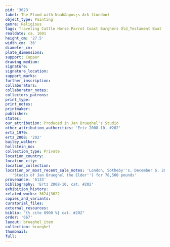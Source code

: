 ```yaml
---
pid: '3623'
label: The Flood with Noah&apos;s Ark (London)
object_type: Painting
genre: Religious
tags: Traveling Cattle Horse Parrot Coast Burghers Old_Testament Boat
realdate: ca. 1601
height_cm: '27.5'
width_cm: '36'
diameter_cm: 
plate_dimensions: 
support: Copper
drawing_medium: 
signature: 
signature_location: 
support_marks: 
further_inscription: 
collaborators: 
collaborator_notes: 
collectors_patrons: 
print_type: 
print_notes: 
printmaker: 
publisher: 
states: 
our_attribution: Produced in Jan Brueghel's Studio
other_attribution_authorities: 'Ertz 2008-10, #202'
ertz_1979: 
ertz_2008: '202'
bailey_walker: 
hollstein_no: 
collection_type: Private
location_country: 
location_city: 
location_collection: 
location_or_most_recent_sale_notes: 'London, Sotheby''s, December 6, 2007, #152 (as
  ''Studio of Jan Brueghel the Elder'') for 78,500 pounds'
provenance: '6133'
bibliography: 'Ertz 2008-10, cat. #202'
exhibition_history: 
related_works: 3624|3622
copies_and_variants: 
curatorial_files: 
external_resources: 
biblio: "{% cite 8900 %} cat. #202"
order: '667'
layout: brueghel_item
collection: brueghel
thumbnail: 
full: 
---
```

